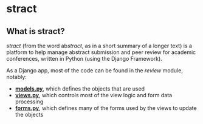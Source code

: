 # stract

## What is stract? 
_stract_ (from the word ab*stract*, as in a short summary of a longer text) is a platform to help manage abstract submission and peer review for academic conferences, written in Python (using the Django Framework).

As a Django app, most of the code can be found in the *review* module, notably:
- [__models.py__](review/models.py), which defines the objects that are used
- [__views.py__](review/views.py), which controls most of the view logic and form data processing
- [__forms.py__](review/forms.py), which defines many of the forms used by the views to update the objects

 
